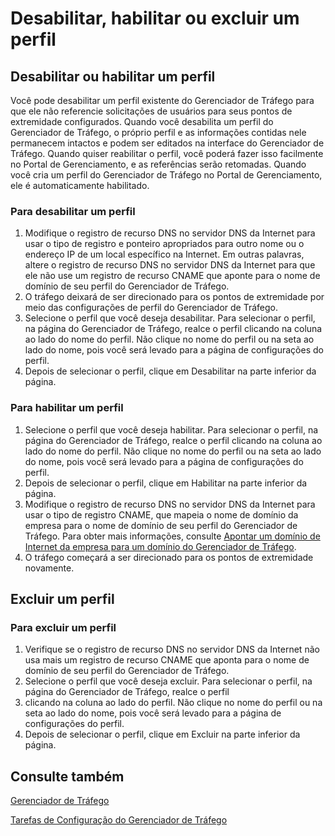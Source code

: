 <properties
   pageTitle="Desabilitar, habilitar ou excluir um perfil do Gerenciador de Tráfego"
   description="Este artigo o ajudará a trabalhar com os perfis do Gerenciador de Tráfego."
   services="traffic-manager"
   documentationCenter="na"
   authors="joaoma"
   manager="adinah"
   editor="tysonn" />
<tags 
   ms.service="traffic-manager"
   ms.devlang="na"
   ms.topic="article"
   ms.tgt_pltfrm="na"
   ms.workload="infrastructure-services"
   ms.date="05/27/2015"
   ms.author="joaoma;cherylmc" />

# Desabilitar, habilitar ou excluir um perfil

## Desabilitar ou habilitar um perfil

Você pode desabilitar um perfil existente do Gerenciador de Tráfego para que ele não referencie solicitações de usuários para seus pontos de extremidade configurados. Quando você desabilita um perfil do Gerenciador de Tráfego, o próprio perfil e as informações contidas nele permanecem intactos e podem ser editados na interface do Gerenciador de Tráfego. Quando quiser reabilitar o perfil, você poderá fazer isso facilmente no Portal de Gerenciamento, e as referências serão retomadas. Quando você cria um perfil do Gerenciador de Tráfego no Portal de Gerenciamento, ele é automaticamente habilitado.

### Para desabilitar um perfil

1. Modifique o registro de recurso DNS no servidor DNS da Internet para usar o tipo de registro e ponteiro apropriados para outro nome ou o endereço IP de um local específico na Internet. Em outras palavras, altere o registro de recurso DNS no servidor DNS da Internet para que ele não use um registro de recurso CNAME que aponte para o nome de domínio de seu perfil do Gerenciador de Tráfego.
1. O tráfego deixará de ser direcionado para os pontos de extremidade por meio das configurações de perfil do Gerenciador de Tráfego.
1. Selecione o perfil que você deseja desabilitar. Para selecionar o perfil, na página do Gerenciador de Tráfego, realce o perfil clicando na coluna ao lado do nome do perfil. Não clique no nome do perfil ou na seta ao lado do nome, pois você será levado para a página de configurações do perfil.
1. Depois de selecionar o perfil, clique em Desabilitar na parte inferior da página.

### Para habilitar um perfil

1. Selecione o perfil que você deseja habilitar. Para selecionar o perfil, na página do Gerenciador de Tráfego, realce o perfil clicando na coluna ao lado do nome do perfil. Não clique no nome do perfil ou na seta ao lado do nome, pois você será levado para a página de configurações do perfil.
1. Depois de selecionar o perfil, clique em Habilitar na parte inferior da página.
1. Modifique o registro de recurso DNS no servidor DNS da Internet para usar o tipo de registro CNAME, que mapeia o nome de domínio da empresa para o nome de domínio de seu perfil do Gerenciador de Tráfego. Para obter mais informações, consulte [Apontar um domínio de Internet da empresa para um domínio do Gerenciador de Tráfego](../point-a-company-internet-domain-to-a-traffic-manager-domain.md).
1. O tráfego começará a ser direcionado para os pontos de extremidade novamente.

## Excluir um perfil


### Para excluir um perfil

1. Verifique se o registro de recurso DNS no servidor DNS da Internet não usa mais um registro de recurso CNAME que aponta para o nome de domínio de seu perfil do Gerenciador de Tráfego.
1. Selecione o perfil que você deseja excluir. Para selecionar o perfil, na página do Gerenciador de Tráfego, realce o perfil 
1. clicando na coluna ao lado do perfil. Não clique no nome do perfil ou na seta ao lado do nome, pois você será levado para a página de configurações do perfil.
1. Depois de selecionar o perfil, clique em Excluir na parte inferior da página.

## Consulte também

[Gerenciador de Tráfego](../traffic-manager.md)

[Tarefas de Configuração do Gerenciador de Tráfego](https://msdn.microsoft.com/library/azure/hh744830.aspx)


 

<!---HONumber=July15_HO2-->